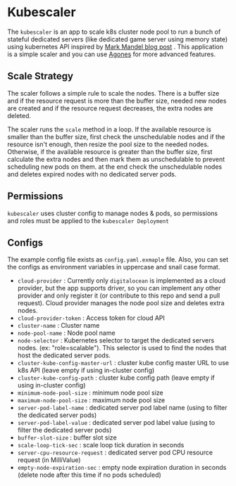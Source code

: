 # Kubescaler
The `kubescaler` is an app to scale k8s cluster node pool to run a bunch of stateful dedicated servers (like dedicated game server using memory state) using kubernetes API inspired by [Mark Mandel blog post](https://www.compoundtheory.com/scaling-dedicated-game-servers-with-kubernetes-part-3-scaling-up-nodes/) . This application is a simple scaler and you can use [Agones](https://agones.dev/site/) for more advanced features.

## Scale Strategy
The scaler follows a simple rule to scale the nodes. There is a buffer size and if the resource request is more than the buffer size, needed new nodes are created and if the resource request decreases, the extra nodes are deleted.

The scaler runs the `scale` method in a loop. If the available resource is smaller than the buffer size, first check the unschedulable nodes and if the resource isn't enough, then resize the pool size to the needed nodes. Otherwise, if the available resource is greater than the buffer size, first calculate the extra nodes and then mark them as unschedulable to prevent scheduling new pods on them. at the end check the unschedulable nodes and deletes expired nodes with no dedicated server pods.

## Permissions
`kubescaler` uses cluster config to manage nodes & pods, so permissions and roles must be applied to the  `kubescaler Deployment`

## Configs
The example config file exists as `config.yaml.exmaple` file. Also, you can set the configs as environment variables in uppercase and snail case format.

* `cloud-provider` : Currently only `digitalocean` is implemented as a cloud provider, but the app supports driver, so you can implement any other provider and only register it (or contribute to this repo and send a pull request). Cloud provider manages the node pool size and deletes extra nodes.
* `cloud-provider-token` : Access token for cloud API
* `cluster-name` : Cluster name
* `node-pool-name` : Node pool name
* `node-selector` : Kubernetes selector to target the dedicated servers nodes. (ex: "role=scalable"). This selector is used to find the nodes that host the dedicated server pods.
* `cluster-kube-config-master-url` : cluster kube config master URL to use k8s API (leave empty if using in-cluster config)
* `cluster-kube-config-path` :  cluster kube config path (leave empty if using in-cluster config)
* `minimum-node-pool-size` : minimum node pool size  
* `maximum-node-pool-size` : maximum node pool size  
* `server-pod-label-name` : dedicated server pod label name  (using to filter the dedicated server pods)
* `server-pod-label-value` : dedicated server pod label value   (using to filter the dedicated server pods)
* `buffer-slot-size` : buffer slot size
* `scale-loop-tick-sec` : scale loop tick duration in seconds 
* `server-cpu-resource-request` : dedicated server pod CPU resource request (in MilliValue)  
* `empty-node-expiration-sec` : empty node expiration duration in seconds (delete node after this time if no pods scheduled)